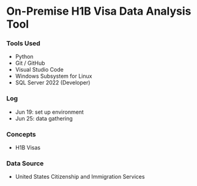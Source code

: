 # On-Premise H1B Visa Data Analysis Tool  

### Tools Used  
* Python  
* Git / GitHub  
* Visual Studio Code  
* Windows Subsystem for Linux  
* SQL Server 2022 (Developer)  

### Log  
* Jun 19: set up environment  
* Jun 25: data gathering  

### Concepts  
* H1B Visas

### Data Source
* United States Citizenship and Immigration Services